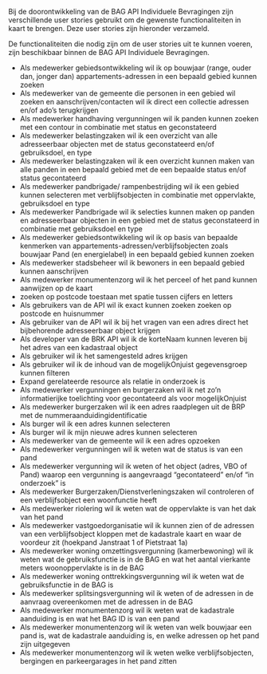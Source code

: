 Bij de doorontwikkeling van de BAG API Individuele Bevragingen zijn verschillende user stories gebruikt om de gewenste functionaliteiten in kaart te brengen. 
Deze user stories zijn hieronder verzameld.   
  
De functionaliteiten die nodig zijn om de user stories uit te kunnen voeren, zijn beschikbaar binnen de BAG API Individuele Bevragingen.  
  
  
* Als medewerker gebiedsontwikkeling wil ik op bouwjaar (range, ouder dan, jonger dan) appartements-adressen in een bepaald gebied kunnen zoeken  
* Als medewerker van de gemeente die personen in een gebied wil zoeken en aanschrijven/contacten wil ik direct een collectie adressen en/of ado’s terugkrijgen  
* Als medewerker handhaving vergunningen wil ik panden kunnen zoeken met een contour in combinatie met status en geconstateerd  
* Als medewerker belastingzaken wil ik een overzicht van alle adresseerbaar objecten met de status geconstateerd en/of gebruiksdoel, en type  
* Als medewerker belastingzaken wil ik een overzicht kunnen maken van alle panden in een bepaald gebied met de een bepaalde status en/of status gecontateerd  
* Als medewerker pandbrigade/ rampenbestrijding wil ik een gebied kunnen selecteren met verblijfsobjecten in combinatie met oppervlakte, gebruiksdoel en type  
* Als medewerker Pandbrigade wil ik selecties kunnen maken op panden en adresseerbaar objecten in een gebied met de status geconstateerd in combinatie met gebruiksdoel en type
* Als medewerker gebiedsontwikkeling wil ik op basis van bepaalde kenmerken van appartements-adressen/verblijfsobjecten zoals bouwjaar Pand (en energielabel) in een bepaald gebied kunnen zoeken
* Als medewerker stadsbeheer wil ik bewoners in een bepaald gebied kunnen aanschrijven
* Als medewerker monumentenzorg wil ik het perceel of het pand kunnen aanwijzen op de kaart
* zoeken op postcode toestaan met spatie tussen cijfers en letters
* Als gebruikers van de API wil ik exact kunnen zoeken zoeken op postcode en huisnummer
* Als gebruiker van de API wil ik bij het vragen van een adres direct het bijbehorende adresseerbaar object krijgen
* Als developer van de BRK API wil ik de korteNaam kunnen leveren bij het adres van een kadastraal object
* Als gebruiker wil ik het samengesteld adres krijgen
* Als gebruiker wil ik de inhoud van de mogelijkOnjuist gegevensgroep kunnen filteren
* Expand gerelateerde resource als relatie in onderzoek is
* Als medewerker vergunningen en burgerzaken wil ik net zo’n informatierijke toelichting voor gecontateerd als voor mogelijkOnjuist
* Als medewerker burgerzaken wil ik een adres raadplegen uit de BRP met de nummeraanduidingidentificatie
* Als burger wil ik een adres kunnen selecteren
* Als burger wil ik mijn nieuwe adres kunnen selecteren
* Als medewerker van de gemeente wil ik een adres opzoeken
* Als medewerker vergunningen wil ik weten wat de status is van een pand
* Als medewerker vergunning wil ik weten of het object (adres, VBO of Pand) waarop een vergunning is aangevraagd “gecontateerd” en/of “in onderzoek” is
* Als medewerker Burgerzaken/Dienstverleningszaken wil controleren of een verblijfsobject een woonfunctie heeft
* Als medewerker riolering wil ik weten wat de oppervlakte is van het dak van het pand
* Als medewerker vastgoedorganisatie wil ik kunnen zien of de adressen van een verblijfsobject kloppen met de kadastrale kaart en waar de voordeur zit (hoekpand Janstraat 1 of Pietstraat 1a)
* Als medewerker woning omzettingsvergunning (kamerbewoning) wil ik weten wat de gebruiksfunctie is in de BAG en wat het aantal vierkante meters woonoppervlakte is in de BAG
* Als medewerker woning onttrekkingsvergunning wil ik weten wat de gebruiksfunctie in de BAG is
* Als medewerker splitsingsvergunning wil ik weten of de adressen in de aanvraag overeenkomen met de adressen in de BAG
* Als medewerker monumentenzorg wil ik weten wat de kadastrale aanduiding is en wat het BAG ID is van een pand
* Als medewerker monumentenzorg wil ik weten van welk bouwjaar een pand is, wat de kadastrale aanduiding is, en welke adressen op het pand zijn uitgegeven
* Als medewerker monumentenzorg wil ik weten welke verblijfsobjecten, bergingen en parkeergarages in het pand zitten  

